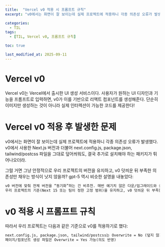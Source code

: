 ```yaml
---
title:  "Vercel v0 적용 시 프롬프트 규칙"
excerpt: "v0에서는 화면이 잘 보이는데 실제 프로젝트에 적용하니 각종 의존성 오류가 발생했다. v0에서 사용한 Next.js 버전과 더불어 next.config.js, package.json, tailwind/postcss 파일을 그대로 덮어씌워도, 결국 추가로 설치해야 하는 패키지가 튀어나오더라."

categories:
  - TIL
tags:
  - [TIL, Vercel v0, 프롬프트 규칙]

toc: true

last_modified_at: 2025-09-11
---
```


# Vercel v0
Vercel v0는 Vercel에서 출시한 UI 생성 서비스이다. 사용자가 원하는 UI 디자인과 기능을 프롬프트로 입력하면, v0가 이를 기반으로 리액트 컴포넌트를 생성해준다. 단순히 이미지만 생성하는 것이 아니라 실제 인터렉션이 가능한 코드를 제공한다!    

# Vercel v0 적용 후 발생한 문제
v0에서는 화면이 잘 보이는데 실제 프로젝트에 적용하니 각종 의존성 오류가 발생했다. v0에서 사용한 Next.js 버전과 더불어 next.config.js, package.json, tailwind/postcss 파일을 그대로 덮어씌워도, 결국 추가로 설치해야 하는 패키지가 튀어나오더라.

그럴 거면 그냥 안정적으로 우리 프로젝트의 버전을 유지하고, v0 덧씌운 뒤 부족한 의존성만 채우는 방식이 낫지 않을까? gpt-5 역시 비슷한 설명을 내놓았다:

```markdown
v0 버전에 맞춰 전체 버전을 “동기화”하는 건 비추천. 매번 예기치 않은 다운/업그레이드와 충돌을 유발합니다.
우리 프로젝트의 기준(Next 15 또는 팀이 정한 고정 범위)을 유지하고, v0 덧씌운 뒤 부족한 의존성만 채우는 방식이 가장 안전합니다.
```

# v0 적용 시 프롬프트 규칙
따라서 우리 프로젝트는 다음과 같은 기준으로 v0를 적용하기로 했다:

```markdown
next.config.js, package.json, tailwind/postcss는 Overwrite = No (덮지 않기)
페이지/컴포넌트 생성 파일은 Overwrite = Yes 가능(의도 반영)
```

